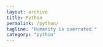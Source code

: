 ```yaml
---
layout: archive
title: Python
permalink: /python/
tagline: "Humanity is overrated."
category: "python"
---
```

